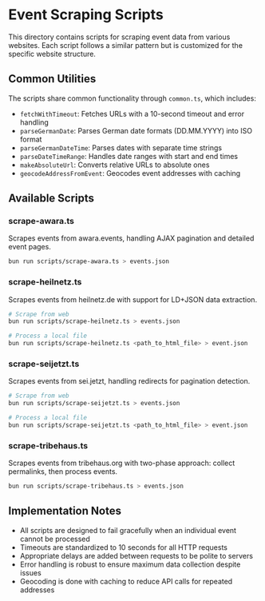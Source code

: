 # Event Scraping Scripts

This directory contains scripts for scraping event data from various websites. Each script follows a similar pattern but is customized for the specific website structure.

## Common Utilities

The scripts share common functionality through `common.ts`, which includes:

- `fetchWithTimeout`: Fetches URLs with a 10-second timeout and error handling
- `parseGermanDate`: Parses German date formats (DD.MM.YYYY) into ISO format
- `parseGermanDateTime`: Parses dates with separate time strings
- `parseDateTimeRange`: Handles date ranges with start and end times
- `makeAbsoluteUrl`: Converts relative URLs to absolute ones
- `geocodeAddressFromEvent`: Geocodes event addresses with caching

## Available Scripts

### scrape-awara.ts

Scrapes events from awara.events, handling AJAX pagination and detailed event pages.

```bash
bun run scripts/scrape-awara.ts > events.json
```

### scrape-heilnetz.ts

Scrapes events from heilnetz.de with support for LD+JSON data extraction.

```bash
# Scrape from web
bun run scripts/scrape-heilnetz.ts > events.json

# Process a local file
bun run scripts/scrape-heilnetz.ts <path_to_html_file> > event.json
```

### scrape-seijetzt.ts

Scrapes events from sei.jetzt, handling redirects for pagination detection.

```bash
# Scrape from web
bun run scripts/scrape-seijetzt.ts > events.json

# Process a local file
bun run scripts/scrape-seijetzt.ts <path_to_html_file> > event.json
```

### scrape-tribehaus.ts

Scrapes events from tribehaus.org with two-phase approach: collect permalinks, then process events.

```bash
bun run scripts/scrape-tribehaus.ts > events.json
```

## Implementation Notes

- All scripts are designed to fail gracefully when an individual event cannot be processed
- Timeouts are standardized to 10 seconds for all HTTP requests
- Appropriate delays are added between requests to be polite to servers
- Error handling is robust to ensure maximum data collection despite issues
- Geocoding is done with caching to reduce API calls for repeated addresses
